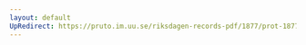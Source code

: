 ```yaml
---
layout: default
UpRedirect: https://pruto.im.uu.se/riksdagen-records-pdf/1877/prot-1877--ak--012/prot-1877--ak--012_013.pdf
---
```

